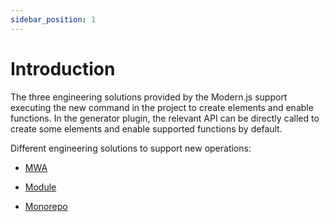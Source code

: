 ```yaml
---
sidebar_position: 1
---
```


# Introduction

The three engineering solutions provided by the Modern.js support executing the new command in the project to create elements and enable functions. In the generator plugin, the relevant API can be directly called to create some elements and enable supported functions by default.

Different engineering solutions to support new operations:

- [MWA](/docs/guides/topic-detail/generator/config/mwa)

- [Module](/docs/guides/topic-detail/generator/config/module)

- [Monorepo](/docs/guides/topic-detail/generator/config/monorepo)
